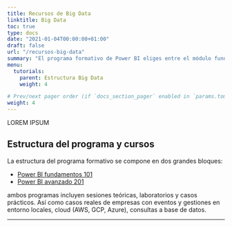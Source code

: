 ```yaml
---
title: Recursos de Big Data
linktitle: Big Data
toc: true
type: docs
date: "2021-01-04T00:00:00+01:00"
draft: false
url: "/recursos-big-data"
summary: "El programa formativo de Power BI eliges entre el módulo fundamentos y avanzado a empresas, autónomos y clases privadas en modalidad remoto o presencial."
menu:
  tutorials:
    parent: Estructura Big Data
    weight: 4

# Prev/next pager order (if `docs_section_pager` enabled in `params.toml`)
weight: 4
---
```


LOREM IPSUM


## Estructura del programa y cursos

La estructura del programa formativo se compone en dos grandes bloques:

- [Power BI fundamentos 101](/curso-power-bi-fundamentos)
- [Power BI avanzado 201](/curso-power-bi-avanzado)

ambos programas incluyen sesiones teóricas, laboratorios y casos prácticos. Así como casos reales de empresas con eventos y gestiones en entorno locales, cloud (AWS, GCP, Azure), consultas a base de datos.

* * *

